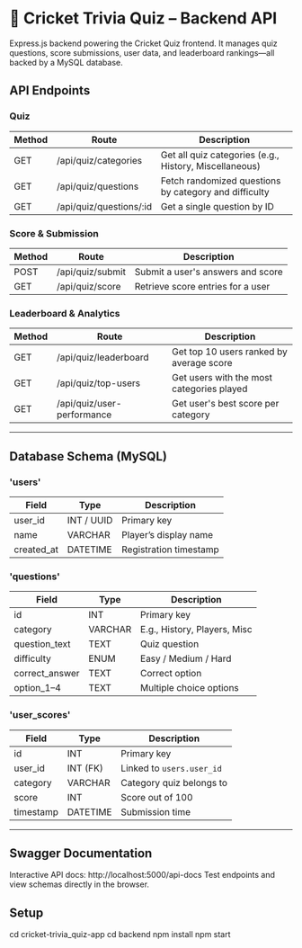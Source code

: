 # 🎯 Cricket Trivia Quiz – Backend API

Express.js backend powering the Cricket Quiz frontend. It manages quiz questions, score submissions, user data, and leaderboard rankings—all backed by a MySQL database.

## API Endpoints

### Quiz

| Method | Route                            | Description                               |
|--------|----------------------------------|-------------------------------------------|
| GET    | /api/quiz/categories             | Get all quiz categories (e.g., History, Miscellaneous) |
| GET    | /api/quiz/questions              | Fetch randomized questions by category and difficulty |
| GET    | /api/quiz/questions/:id          | Get a single question by ID               |

### Score & Submission

| Method | Route                            | Description                               |
|--------|----------------------------------|-------------------------------------------|
| POST   | /api/quiz/submit                 | Submit a user's answers and score         |
| GET    | /api/quiz/score                  | Retrieve score entries for a user         |

### Leaderboard & Analytics

| Method | Route                            | Description                               |
|--------|----------------------------------|-------------------------------------------|
| GET    | /api/quiz/leaderboard            | Get top 10 users ranked by average score  |
| GET    | /api/quiz/top-users              | Get users with the most categories played |
| GET    | /api/quiz/user-performance       | Get user's best score per category        |

---

## Database Schema (MySQL)

### 'users'

| Field       | Type        | Description                 |
|-------------|-------------|-----------------------------|
| user_id     | INT / UUID  | Primary key                 |
| name        | VARCHAR     | Player’s display name       |
| created_at  | DATETIME    | Registration timestamp      |

### 'questions'

| Field          | Type      | Description                       |
|----------------|-----------|-----------------------------------|
| id             | INT       | Primary key                       |
| category       | VARCHAR   | E.g., History, Players, Misc      |
| question_text  | TEXT      | Quiz question                     |
| difficulty     | ENUM      | Easy / Medium / Hard              |
| correct_answer | TEXT      | Correct option                    |
| option_1–4     | TEXT      | Multiple choice options           |

### 'user_scores'

| Field       | Type        | Description                        |
|-------------|-------------|------------------------------------|
| id          | INT         | Primary key                        |
| user_id     | INT (FK)    | Linked to `users.user_id`          |
| category    | VARCHAR     | Category quiz belongs to           |
| score       | INT         | Score out of 100                   |
| timestamp   | DATETIME    | Submission time                    |

---

## Swagger Documentation
Interactive API docs: http://localhost:5000/api-docs
Test endpoints and view schemas directly in the browser.

## Setup
cd cricket-trivia_quiz-app
cd backend
npm install
npm start

